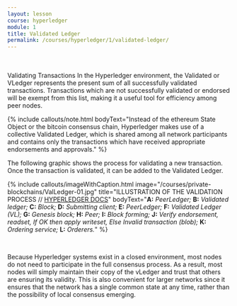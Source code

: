 ```yaml
---
layout: lesson
course: hyperledger
module: 1
title: Validated Ledger
permalink: /courses/hyperledger/1/validated-ledger/
---
```

<br>
<br>
<span class="openingParagraph">Validating Transactions</span>
In the Hyperledger environment, the Validated or VLedger represents the present sum of all successfully validated transactions. Transactions which are not successfully validated or endorsed will be exempt from this list, making it a useful tool for efficiency among peer nodes.

{% include callouts/note.html
	bodyText="Instead of the ethereum State Object or the bitcoin consensus chain, Hyperledger makes use of a collective Validated Ledger, which is shared among all network participants and contains only the transactions which have received appropriate endorsements and approvals."
%}

The following graphic shows the process for validating a new transaction. Once the transaction is validated, it can be added to the Validated Ledger.

{% include callouts/imageWithCaption.html
	image="/courses/private-blockchains/ValLedger-01.jpg"
	title="ILLUSTRATION OF THE VALIDATION PROCESS // <a href='https://hyperledger-fabric.readthedocs.io/en/release-1.3/arch-deep-dive.html' target='_blank'>HYPERLEDGER DOCS</a>"
	bodyText="<b>A:</b> <i>PeerLedger;</i>  <b>B:</b> <i>Validated ledger;</i>  <b>C:</b> <i>Block;</i>  <b>D:</b> <i>Submitting client;</i>  <b>E:</b> <i>PeerLedger;</i>  <b>F:</b> <i>Validated Ledger (VL);</i>  <b>G:</b> <i>Genesis block;</i>  <b>H:</b> <i>Peer;</i>  <b>I:</b> <i>Block forming;</i>  <b>J:</b> <i>Verify endorsement, readset, If OK then apply writeset, Else Invalid transaction (blob);</i>  <b>K:</b> <i>Ordering service;</i>  <b>L:</b> <i>Orderers.</i>"
%}

<br>

Because Hyperledger systems exist in a closed environment, most nodes do not need to participate in the full consensus process. As a result, most nodes will simply maintain their copy of the vLedger and trust that others are ensuring its validity. This is also convenient for larger networks since it ensures that the network has a single common state at any time, rather than the possibility of local consensus emerging.
